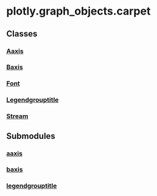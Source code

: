 # plotly.graph_objects.carpet

## Classes

### [Aaxis](Aaxis.md)

### [Baxis](Baxis.md)

### [Font](Font.md)

### [Legendgrouptitle](Legendgrouptitle.md)

### [Stream](Stream.md)


## Submodules

### [aaxis](aaxis-package/index.md)

### [baxis](baxis-package/index.md)

### [legendgrouptitle](legendgrouptitle-package/index.md)


